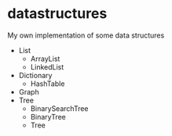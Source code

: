 # datastructures
My own implementation of some data structures

- List
    - ArrayList
    - LinkedList
- Dictionary
    - HashTable
- Graph
- Tree
    - BinarySearchTree
    - BinaryTree
    - Tree